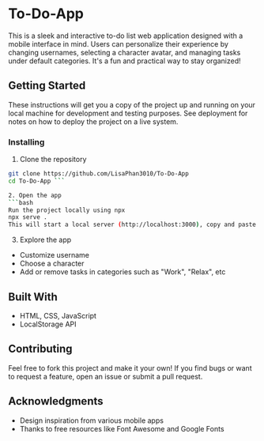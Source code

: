 # To-Do-App

This is a sleek and interactive to-do list web application designed with a mobile interface in mind. Users can personalize their experience by changing usernames, selecting a character avatar, and managing tasks under default categories. It's a fun and practical way to stay organized!

## Getting Started

These instructions will get you a copy of the project up and running on your local machine for development and testing purposes. See deployment for notes on how to deploy the project on a live system.

### Installing
1. Clone the repository
```bash
git clone https://github.com/LisaPhan3010/To-Do-App
cd To-Do-App ```

2. Open the app
```bash
Run the project locally using npx
npx serve .
This will start a local server (http://localhost:3000), copy and paste it in any browser then you can open the app. 
```

3. Explore the app
* Customize username
* Choose a character
* Add or remove tasks in categories such as "Work", "Relax", etc

## Built With
* HTML, CSS, JavaScript
* LocalStorage API

## Contributing

Feel free to fork this project and make it your own! If you find bugs or want to request a feature, open an issue or submit a pull request.

## Acknowledgments

* Design inspiration from various mobile apps
* Thanks to free resources like Font Awesome and Google Fonts

